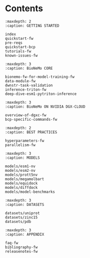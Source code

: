 # Contents

```{toctree}
:maxdepth: 2
:caption: GETTING STARTED

index
quickstart-fw
pre-reqs
quickstart-bcp
tutorials-fw
known-issues-fw
```

```{toctree}
:maxdepth: 3
:caption: BioNeMo CORE

bionemo-fw-for-model-training-fw
data-module-fw
dwnstr-task-validation
inference-triton-fw
deep-dive-esm1-pytriton-inference
```

```{toctree}
:maxdepth: 3
:caption: BioNeMo ON NVIDIA DGX-CLOUD

overview-of-dgxc-fw
bcp-specific-commands-fw
```

```{toctree}
:maxdepth: 2
:caption: BEST PRACTICES

hyperparameters-fw
parallelism-fw
```

```{toctree}
:maxdepth: 3
:caption: MODELS

models/esm1-nv
models/esm2-nv
models/prott5nv
models/megamolbart
models/equidock
models/diffdock
models/model-benchmarks
```

```{toctree}
:maxdepth: 3
:caption: DATASETS

datasets/uniprot
datasets/zinc15
datasets/pdb
```

```{toctree}
:maxdepth: 3
:caption: APPENDIX

faq-fw
bibliography-fw
releasenotes-fw
```

